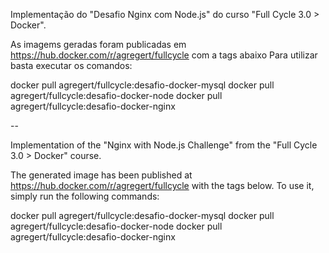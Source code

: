 Implementação do "Desafio Nginx com Node.js" do curso "Full Cycle 3.0 > Docker".

As imagems geradas foram publicadas em https://hub.docker.com/r/agregert/fullcycle com a tags abaixo
Para utilizar basta executar os comandos:

docker pull agregert/fullcycle:desafio-docker-mysql
docker pull agregert/fullcycle:desafio-docker-node
docker pull agregert/fullcycle:desafio-docker-nginx

--

Implementation of the "Nginx with Node.js Challenge" from the "Full Cycle 3.0 > Docker" course.

The generated image has been published at https://hub.docker.com/r/agregert/fullcycle with the tags below.
To use it, simply run the following commands:

docker pull agregert/fullcycle:desafio-docker-mysql
docker pull agregert/fullcycle:desafio-docker-node
docker pull agregert/fullcycle:desafio-docker-nginx
